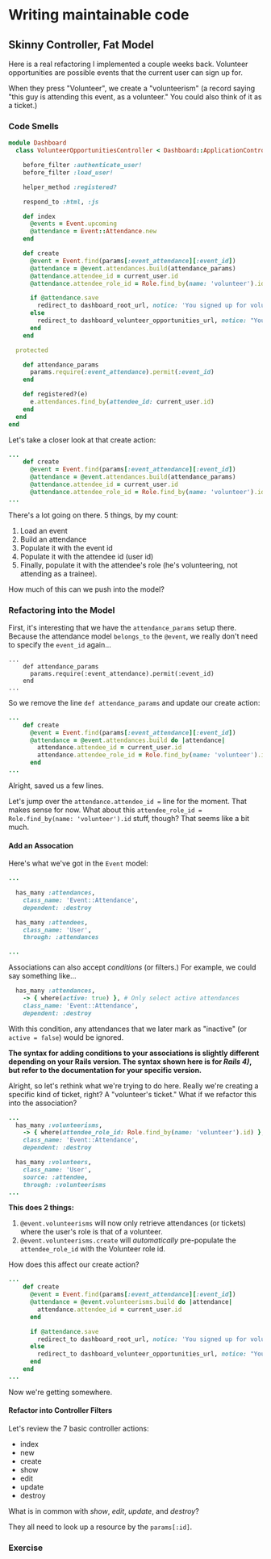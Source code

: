 # Writing maintainable code

## Skinny Controller, Fat Model

Here is a real refactoring I implemented a couple weeks back. Volunteer opportunities are possible events that the current user can sign up for. 

When they press "Volunteer", we create a "volunteerism" (a record saying "this guy is attending this event, as a volunteer." You could also think of it as a ticket.)

### Code Smells

```ruby
module Dashboard
  class VolunteerOpportunitiesController < Dashboard::ApplicationController

    before_filter :authenticate_user!
    before_filter :load_user!

    helper_method :registered?

    respond_to :html, :js

    def index
      @events = Event.upcoming
      @attendance = Event::Attendance.new
    end

    def create
      @event = Event.find(params[:event_attendance][:event_id])
      @attendance = @event.attendances.build(attendance_params)
      @attendance.attendee_id = current_user.id
      @attendance.attendee_role_id = Role.find_by(name: 'volunteer').id

      if @attendance.save
        redirect_to dashboard_root_url, notice: 'You signed up for volunteer opportunity successfully.'
      else
        redirect_to dashboard_volunteer_opportunities_url, notice: "You're already signed up for this course"
      end
    end

  protected

    def attendance_params
      params.require(:event_attendance).permit(:event_id)
    end

    def registered?(e)
      e.attendances.find_by(attendee_id: current_user.id)
    end
  end
end
```

Let's take a closer look at that create action: 

```ruby
...
    def create
      @event = Event.find(params[:event_attendance][:event_id])
      @attendance = @event.attendances.build(attendance_params)
      @attendance.attendee_id = current_user.id
      @attendance.attendee_role_id = Role.find_by(name: 'volunteer').id
...
```

There's a lot going on there. 5 things, by my count:

1. Load an event
2. Build an attendance
3. Populate it with the event id
4. Populate it with the attendee id (user id)
5. Finally, populate it with the attendee's role (he's volunteering, not attending as a trainee).

How much of this can we push into the model?

### Refactoring into the Model

First, it's interesting that we have the `attendance_params` setup there. Because the attendance model `belongs_to` the `@event`, we really don't need to specify the `event_id` again...

```
...
    def attendance_params
      params.require(:event_attendance).permit(:event_id)
    end
...
```

So we remove the line `def attendance_params` and update our create action:

```ruby
...
    def create
      @event = Event.find(params[:event_attendance][:event_id])
      @attendance = @event.attendances.build do |attendance|
        attendance.attendee_id = current_user.id
        attendance.attendee_role_id = Role.find_by(name: 'volunteer').id
      end
...
```

Alright, saved us a few lines. 

Let's jump over the `attendance.attendee_id =` line for the moment.  That makes sense for now. What about this `attendee_role_id = Role.find_by(name: 'volunteer').id` stuff, though? That seems like a bit much.

#### Add an Assocation

Here's what we've got in the `Event` model: 

```ruby
...

  has_many :attendances,
    class_name: 'Event::Attendance',
    dependent: :destroy

  has_many :attendees,
    class_name: 'User',
    through: :attendances

...
```

Associations can also accept _conditions_ (or filters.)  For example, we could say something like...

```ruby
  has_many :attendances,
    -> { where(active: true) }, # Only select active attendances
    class_name: 'Event::Attendance',
    dependent: :destroy
```
With this condition, any attendances that we later mark as "inactive" (or `active = false`) would be ignored.

**The syntax for adding conditions to your associations is slightly different depending on your Rails version.  The syntax shown here is for _Rails 4)_, but refer to the documentation for your specific version.**

Alright, so let's rethink what we're trying to do here. Really we're creating a specific kind of ticket, right?  A "volunteer's ticket." What if we refactor this into the association?

```ruby
...
  has_many :volunteerisms,
    -> { where(attendee_role_id: Role.find_by(name: 'volunteer').id) },
    class_name: 'Event::Attendance',
    dependent: :destroy

  has_many :volunteers,
    class_name: 'User',
    source: :attendee,
    through: :volunteerisms
...
```

**This does 2 things:**

1. `@event.volunteerisms` will now only retrieve attendances (or tickets) where the user's role is that of a volunteer.
2. `@event.volunteerisms.create` will _automatically_ pre-populate the `attendee_role_id` with the Volunteer role id.

How does this affect our create action?

```ruby
...
    def create
      @event = Event.find(params[:event_attendance][:event_id])
      @attendance = @event.volunteerisms.build do |attendance|
        attendance.attendee_id = current_user.id
      end

      if @attendance.save
        redirect_to dashboard_root_url, notice: 'You signed up for volunteer opportunity successfully.'
      else
        redirect_to dashboard_volunteer_opportunities_url, notice: "You're already signed up for this course"
      end
    end
...
```

Now we're getting somewhere.

#### Refactor into Controller Filters

Let's review the 7 basic controller actions:

* index
* new
* create
* show
* edit
* update
* destroy

What is in common with *show*, *edit*, *update*, and *destroy*?  

They all need to look up a resource by the `params[:id]`.





### Exercise


